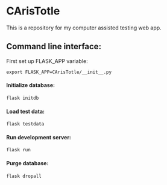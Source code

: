 # CArisTotle

This is a repository for my computer assisted testing web app.

## Command line interface:
First set up FLASK_APP variable:
    
    export FLASK_APP=CArisTotle/__init__.py

#### Initialize database:
    flask initdb
    
#### Load test data:
    flask testdata

#### Run development server:
    flask run

#### Purge database:
    flask dropall